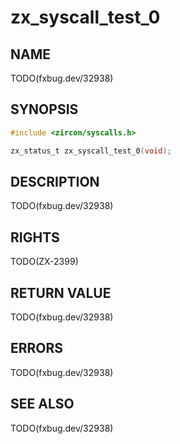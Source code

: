 # zx_syscall_test_0

## NAME

<!-- Updated by update-docs-from-abigen, do not edit. -->

TODO(fxbug.dev/32938)

## SYNOPSIS

<!-- Updated by update-docs-from-abigen, do not edit. -->

```c
#include <zircon/syscalls.h>

zx_status_t zx_syscall_test_0(void);
```

## DESCRIPTION

TODO(fxbug.dev/32938)

## RIGHTS

<!-- Updated by update-docs-from-abigen, do not edit. -->

TODO(ZX-2399)

## RETURN VALUE

TODO(fxbug.dev/32938)

## ERRORS

TODO(fxbug.dev/32938)

## SEE ALSO


TODO(fxbug.dev/32938)
